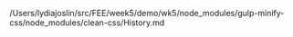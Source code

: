 /Users/lydiajoslin/src/FEE/week5/demo/wk5/node_modules/gulp-minify-css/node_modules/clean-css/History.md